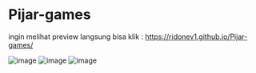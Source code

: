 # Pijar-games

ingin melihat preview langsung bisa klik : https://ridonev1.github.io/Pijar-games/

![image](https://github.com/ridoNev1/Pijar-games/assets/64463093/d8d05fb2-9c41-4624-b9fd-cdabcdf6ecfa)
![image](https://github.com/ridoNev1/Pijar-games/assets/64463093/1d35f105-fea7-4263-aa29-c409424e4d7e)
![image](https://github.com/ridoNev1/Pijar-games/assets/64463093/65e6feff-8992-4ef4-96c0-8b83d0f4fc00)
